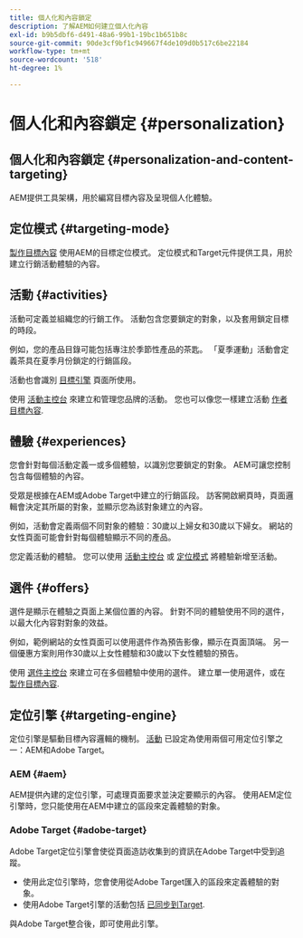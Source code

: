 ```yaml
---
title: 個人化和內容鎖定
description: 了解AEM如何建立個人化內容
exl-id: b9b5dbf6-d491-48a6-99b1-19bc1b651b8c
source-git-commit: 90de3cf9bf1c949667f4de109d0b517c6be22184
workflow-type: tm+mt
source-wordcount: '518'
ht-degree: 1%

---
```


# 個人化和內容鎖定 {#personalization}

## 個人化和內容鎖定 {#personalization-and-content-targeting}

AEM提供工具架構，用於編寫目標內容及呈現個人化體驗。

## 定位模式 {#targeting-mode}

[製作目標內容](/help/sites-cloud/authoring/personalization/targeted-content.md) 使用AEM的目標定位模式。 定位模式和Target元件提供工具，用於建立行銷活動體驗的內容。

## 活動 {#activities}

活動可定義並組織您的行銷工作。 活動包含您要鎖定的對象，以及套用鎖定目標的時段。

例如，您的產品目錄可能包括專注於季節性產品的茶匙。 「夏季運動」活動會定義茶具在夏季月份鎖定的行銷區段。

活動也會識別 [目標引擎](#targeting-engine) 頁面所使用。

使用 [活動主控台](/help/sites-cloud/authoring/personalization/activities.md) 來建立和管理您品牌的活動。 您也可以像您一樣建立活動 [作者目標內容](/help/sites-cloud/authoring/personalization/targeted-content.md).

## 體驗 {#experiences}

您會針對每個活動定義一或多個體驗，以識別您要鎖定的對象。 AEM可讓您控制包含每個體驗的內容。

受眾是根據在AEM或Adobe Target中建立的行銷區段。 訪客開啟網頁時，頁面邏輯會決定其所屬的對象，並顯示您為該對象建立的內容。

例如，活動會定義兩個不同對象的體驗：30歲以上婦女和30歲以下婦女。 網站的女性頁面可能會針對每個體驗顯示不同的產品。

您定義活動的體驗。 您可以使用 [活動主控台](/help/sites-cloud/authoring/personalization/activities.md#adding-editing-an-activity-using-the-activities-console) 或 [定位模式](/help/sites-cloud/authoring/personalization/targeted-content.md#adding-and-removing-experiences-using-targeting-mode) 將體驗新增至活動。

## 選件 {#offers}

選件是顯示在體驗之頁面上某個位置的內容。 針對不同的體驗使用不同的選件，以最大化內容對對象的效益。

例如，範例網站的女性頁面可以使用選件作為預告影像，顯示在頁面頂端。 另一個優惠方案則用作30歲以上女性體驗和30歲以下女性體驗的預告。

使用 [選件主控台](/help/sites-cloud/authoring/personalization/offers.md) 來建立可在多個體驗中使用的選件。 建立單一使用選件，或在 [製作目標內容](/help/sites-cloud/authoring/personalization/targeted-content.md).

## 定位引擎 {#targeting-engine}

定位引擎是驅動目標內容邏輯的機制。 [活動](/help/sites-cloud/authoring/personalization/activities.md) 已設定為使用兩個可用定位引擎之一：AEM和Adobe Target。

### AEM {#aem}

AEM提供內建的定位引擎，可處理頁面要求並決定要顯示的內容。 使用AEM定位引擎時，您只能使用在AEM中建立的區段來定義體驗的對象。

### Adobe Target {#adobe-target}

Adobe Target定位引擎會使從頁面造訪收集到的資訊在Adobe Target中受到追蹤。

* 使用此定位引擎時，您會使用從Adobe Target匯入的區段來定義體驗的對象。
* 使用Adobe Target引擎的活動包括 [已同步到Target](/help/sites-cloud/authoring/personalization/activities.md#synchronizing-activities-with-adobe-target).

與Adobe Target整合後，即可使用此引擎。 <!--You can use this engine when you have [integrated with Adobe Target](/help/sites-administering/opt-in.md).-->

